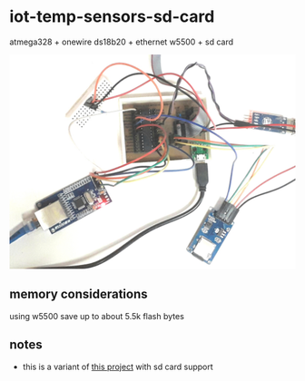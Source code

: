 # iot-temp-sensors-sd-card

atmega328 + onewire ds18b20 + ethernet w5500 + sd card

![img](doc/20181106_143657x.jpg)

## memory considerations

using w5500 save up to about 5.5k flash bytes

## notes

- this is a variant of [this project](https://github.com/devel0/iot-temp-sensors-sd-card) with sd card support
